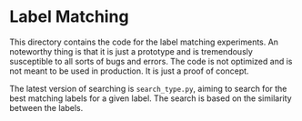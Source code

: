# Label Matching

This directory contains the code for the label matching experiments. An noteworthy thing is that it is just a prototype and is tremendously susceptible to all sorts of bugs and errors. The code is not optimized and is not meant to be used in production. It is just a proof of concept.

The latest version of searching is `search_type.py`, aiming to search for the best matching labels for a given label. The search is based on the similarity between the labels. 